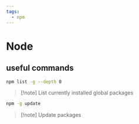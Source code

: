 ```yaml
---
tags:
  - npm
---
```

# Node

## useful commands
```bash
npm list -g --depth 0
```
>[!note] List currently installed global packages

```bash
npm -g update
```
>[!note] Update packages